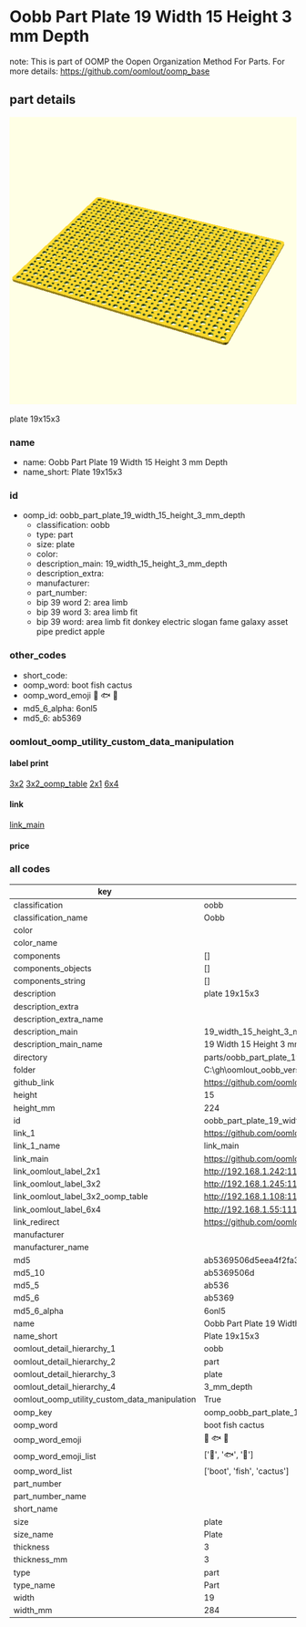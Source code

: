 # Oobb Part Plate 19 Width 15 Height 3 mm Depth  

note: This is part of OOMP the Oopen Organization Method For Parts. For more details: https://github.com/oomlout/oomp_base

##  part details
  

[![](3dpr.png)](3dpr.png)

plate 19x15x3



### name
* name: Oobb Part Plate 19 Width 15 Height 3 mm Depth
* name_short: Plate 19x15x3 
### id
* oomp_id: oobb_part_plate_19_width_15_height_3_mm_depth
  * classification: oobb
  * type: part
  * size: plate
  * color: 
  * description_main: 19_width_15_height_3_mm_depth
  * description_extra: 
  * manufacturer: 
  * part_number: 
  * bip 39 word 2: area limb
  * bip 39 word 3: area limb fit
  * bip 39 word: area limb fit donkey electric slogan fame galaxy asset pipe predict apple

### other_codes
* short_code: 
* oomp_word: boot fish cactus
* oomp_word_emoji :boot: :fish: :cactus:
* md5_6_alpha: 6onl5
* md5_6: ab5369






### oomlout_oomp_utility_custom_data_manipulation
#### label print
[3x2](http://192.168.1.245:1112/?label=oomp%206onl5)
[3x2_oomp_table](http://192.168.1.108:1112/?label=oomp%206onl5)
[2x1](http://192.168.1.242:1112/?label=oomp%206onl5)
[6x4](http://192.168.1.55:1112/?label=oomp%206onl5)    

#### link

[link_main](https://github.com/oomlout/oomlout_oobb_version_4_generated_parts/tree/main/navigation_oomp/oobb/part/plate/19_width_15_height_3_mm_depth/part)                              

#### price







### all codes 
| key | value |  
| --- | --- |  
| classification | oobb |  
| classification_name | Oobb |  
| color |  |  
| color_name |  |  
| components | [] |  
| components_objects | [] |  
| components_string | [] |  
| description | plate 19x15x3 |  
| description_extra |  |  
| description_extra_name |  |  
| description_main | 19_width_15_height_3_mm_depth |  
| description_main_name | 19 Width 15 Height 3 mm Depth |  
| directory | parts/oobb_part_plate_19_width_15_height_3_mm_depth |  
| folder | C:\gh\oomlout_oobb_version_4_generated_parts\parts\oobb_part_plate_19_width_15_height_3_mm_depth |  
| github_link | https://github.com/oomlout/oomlout_oomp_part_src/tree/main/parts/oobb_part_plate_19_width_15_height_3_mm_depth |  
| height | 15 |  
| height_mm | 224 |  
| id | oobb_part_plate_19_width_15_height_3_mm_depth |  
| link_1 | https://github.com/oomlout/oomlout_oobb_version_4_generated_parts/tree/main/navigation_oomp/oobb/part/plate/19_width_15_height_3_mm_depth/part |  
| link_1_name | link_main |  
| link_main | https://github.com/oomlout/oomlout_oobb_version_4_generated_parts/tree/main/navigation_oomp/oobb/part/plate/19_width_15_height_3_mm_depth/part |  
| link_oomlout_label_2x1 | http://192.168.1.242:1112/?label=oomp%206onl5 |  
| link_oomlout_label_3x2 | http://192.168.1.245:1112/?label=oomp%206onl5 |  
| link_oomlout_label_3x2_oomp_table | http://192.168.1.108:1112/?label=oomp%206onl5 |  
| link_oomlout_label_6x4 | http://192.168.1.55:1112/?label=oomp%206onl5 |  
| link_redirect | https://github.com/oomlout/oomlout_oobb_version_4_generated_parts/tree/main/parts/oobb_plate_19_15_03 |  
| manufacturer |  |  
| manufacturer_name |  |  
| md5 | ab5369506d5eea4f2fa3b412afa0705a |  
| md5_10 | ab5369506d |  
| md5_5 | ab536 |  
| md5_6 | ab5369 |  
| md5_6_alpha | 6onl5 |  
| name | Oobb Part Plate 19 Width 15 Height 3 mm Depth |  
| name_short | Plate 19x15x3  |  
| oomlout_detail_hierarchy_1 | oobb |  
| oomlout_detail_hierarchy_2 | part |  
| oomlout_detail_hierarchy_3 | plate |  
| oomlout_detail_hierarchy_4 | 3_mm_depth |  
| oomlout_oomp_utility_custom_data_manipulation | True |  
| oomp_key | oomp_oobb_part_plate_19_width_15_height_3_mm_depth |  
| oomp_word | boot fish cactus |  
| oomp_word_emoji | :boot: :fish: :cactus: |  
| oomp_word_emoji_list | [':boot:', ':fish:', ':cactus:'] |  
| oomp_word_list | ['boot', 'fish', 'cactus'] |  
| part_number |  |  
| part_number_name |  |  
| short_name |  |  
| size | plate |  
| size_name | Plate |  
| thickness | 3 |  
| thickness_mm | 3 |  
| type | part |  
| type_name | Part |  
| width | 19 |  
| width_mm | 284 |  
